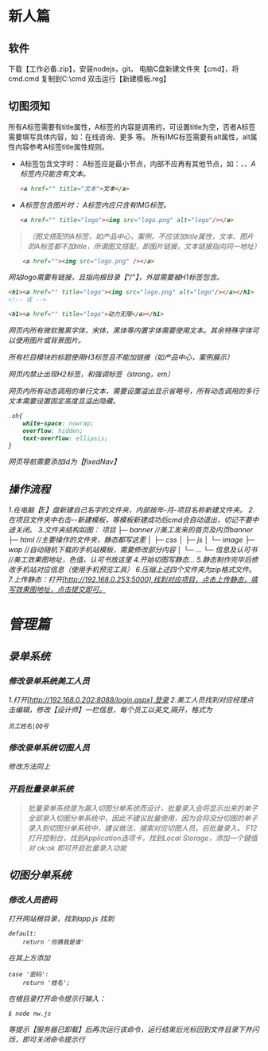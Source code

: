 # 新人篇
## 软件
下载【工作必备.zip】，安装nodejs，git。
电脑C盘新建文件夹【cmd】，将cmd.cmd 复制到C:\cmd
双击运行【新建模板.reg】

## 切图须知

所有A标签需要有title属性，A标签的内容是调用的，可设置title为空，否者A标签需要填写具体内容，如：在线咨询、更多 等。
所有IMG标签需要有alt属性，alt属性内容参考A标签title属性规则。

- A标签包含文字时：
    A标签应是最小节点，内部不应再有其他节点，如：<i>，<span>，A标签内只能含有文本。
    ```html
    <a href="" title="文本">文本</a>
    ```
- A标签包含图片时：
    A标签内应只含有IMG标签。
     ```html
    <a href="" title="logo"><img src="logo.png" alt="logo"/></a>
    ```

>（图文搭配的A标签，如产品中心，案例，不应该加title属性，文本、图片的A标签都不加title，所谓图文搭配，即图片链接，文本链接指向同一地址）
```html
    <a href=""><img src="logo.png" /></a>
```

网站logo需要有链接，且指向根目录【”/”】，外层需要被H1标签包含。
```html
<h1><a href="" title="logo"><img src="logo.png" alt="logo"/></a></h1>
<!-- 或 -->

<h1><a href="" title="logo">动力无限</a></h1>
```

网页内所有微软雅黑字体，宋体，黑体等内置字体需要使用文本。其余特殊字体可以使用图片或背景图片。

所有栏目模块的标题使用H3标签且不能加链接（如产品中心，案例展示）

网页内禁止出现H2标签，和强调标签（strong，em）

网页内所有动态调用的单行文本，需要设置溢出显示省略号，所有动态调用的多行文本需要设置固定高度且溢出隐藏。
```css
.oh{
    white-space: nowrap;
    overflow: hidden;
    text-overflow: ellipsis;
}
```

网页导航需要添加id为【fixedNav】

## 操作流程
1.在电脑【E】盘新建自己名字的文件夹，内部按年-月-项目名称新建文件夹。
2.在项目文件夹中右击--新建模板，等模板新建成功后cmd会自动退出，切记不要中途关闭。
3.文件夹结构如图：
    项目
    ├─ banner           //美工发来的首页及内页banner
    ├─ html             //主要操作的文件夹，静态都写这里
    │  ├─ css
    │  ├─ js
    │  └─ image
    ├─ wap              //自动随机下载的手机站模板，需要修改部分内容
    │  └─ ...
    └─ 信息及认可书      //美工效果图地址，色值，认可书放这里
4.开始切图写静态...
5.静态制作完毕后修改手机站对应信息（使用手机预览工具）
6.压缩上述四个文件夹为zip格式文件。
7.上传静态：打开[http://192.168.0.253:5000],找到对应项目，点击上传静态，填写效果图地址，点击提交即可。

# 管理篇
## 录单系统
### 修改录单系统美工人员
1.打开[http://192.168.0.202:8088/login.aspx],登录
2.美工人员找到对应经理点击编辑，修改【设计师】一栏信息，每个员工以英文,隔开，格式为
```
员工姓名|QQ号
```

### 修改录单系统切图人员
修改方法同上

### 开启批量录单系统
> 批量录单系统是为漏入切图分单系统而设计，批量录入会将显示出来的单子全部录入切图分单系统中，因此不建议批量使用，因为会将没分切图的单子录入到切图分单系统中，建议做法，搜索对应切图人员，后批量录入。
F12打开控制台，找到Application选项卡，找到Local Storage，添加一个键值对
ok:ok
即可开启批量录入功能

## 切图分单系统
### 修改人员密码
打开网站根目录，找到app.js
找到
```
default:
    return '你猜我是谁'
```
在其上方添加
```
case '密码':
    return '姓名';
```
在根目录打开命令提示行输入：
```
$ node nw.js
```
等提示【服务器已卸载】后再次运行该命令，运行结束后光标回到文件目录下并闪烁，即可关闭命令提示行

